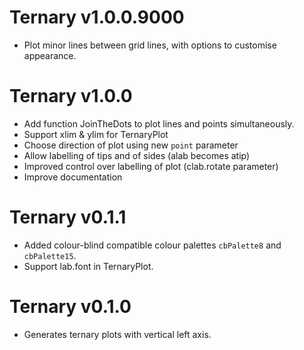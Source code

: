 # Ternary v1.0.0.9000
 - Plot minor lines between grid lines, with options to customise appearance.

# Ternary v1.0.0
 - Add function JoinTheDots to plot lines and points simultaneously.
 - Support xlim & ylim for TernaryPlot
 - Choose direction of plot using new `point` parameter
 - Allow labelling of tips and of sides (alab becomes atip)
 - Improved control over labelling of plot (clab.rotate parameter)
 - Improve documentation

# Ternary v0.1.1
 - Added colour-blind compatible colour palettes `cbPalette8` and `cbPalette15`.
 - Support lab.font in TernaryPlot.

# Ternary v0.1.0
 - Generates ternary plots with vertical left axis.
